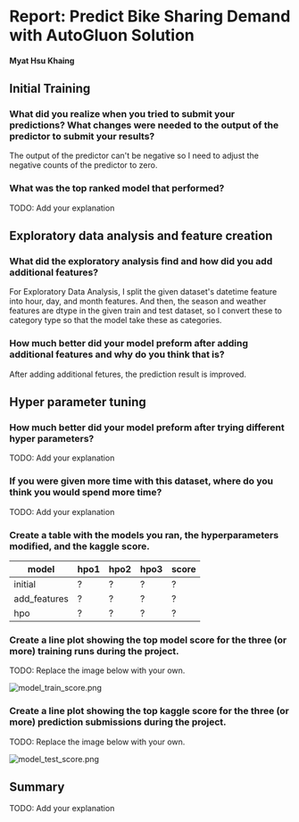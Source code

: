 # Report: Predict Bike Sharing Demand with AutoGluon Solution
#### Myat Hsu Khaing

## Initial Training
### What did you realize when you tried to submit your predictions? What changes were needed to the output of the predictor to submit your results?
The output of the predictor can't be negative so I need to adjust the negative counts of the predictor to zero.

### What was the top ranked model that performed?
TODO: Add your explanation

## Exploratory data analysis and feature creation
### What did the exploratory analysis find and how did you add additional features?
For Exploratory Data Analysis, I split the given dataset's datetime feature into hour, day, and month features. And then, the season and weather features are dtype in the given train and test dataset, so I convert these to category type so that the model take these as categories.

### How much better did your model preform after adding additional features and why do you think that is?
After adding additional fetures, the prediction result is improved.

## Hyper parameter tuning
### How much better did your model preform after trying different hyper parameters?
TODO: Add your explanation

### If you were given more time with this dataset, where do you think you would spend more time?
TODO: Add your explanation

### Create a table with the models you ran, the hyperparameters modified, and the kaggle score.
|model|hpo1|hpo2|hpo3|score|
|--|--|--|--|--|
|initial|?|?|?|?|
|add_features|?|?|?|?|
|hpo|?|?|?|?|

### Create a line plot showing the top model score for the three (or more) training runs during the project.

TODO: Replace the image below with your own.

![model_train_score.png](img/model_train_score.png)

### Create a line plot showing the top kaggle score for the three (or more) prediction submissions during the project.

TODO: Replace the image below with your own.

![model_test_score.png](img/model_test_score.png)

## Summary
TODO: Add your explanation
